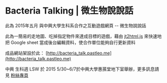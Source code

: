 Bacteria Talking | 微生物說說話
============

此為 2015年五月 與中興大學生科系合作之互動遊戲網頁 -- 微生物說說話  

此為一簡易的走地圖、吃掉指定物件來達成目標的遊戲，藉由 [jt2html.js](https://github.com/chgu82837/JT2htmlJS) 來快速地把 Google sheet 當成後台編輯資料，使合作單位能夠自行更新資料  

成品網站架設於此： [http://bacteria_talk.pastleo.me](http://bacteria_talk.pastleo.me)

中興 生科週 LSW 於 2015 5/30~6/7於中興大學惠蓀堂地下室舉辦，更多訊息請見 [粉絲專頁](https://www.facebook.com/lifesciencesweek)
